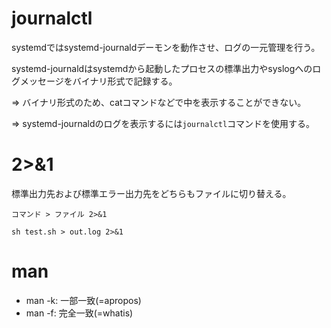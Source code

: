 # journalctl

systemdではsystemd-journaldデーモンを動作させ、ログの一元管理を行う。

systemd-journaldはsystemdから起動したプロセスの標準出力やsyslogへのログメッセージをバイナリ形式で記録する。

=> バイナリ形式のため、catコマンドなどで中を表示することができない。

=> systemd-journaldのログを表示するには`journalctl`コマンドを使用する。

# 2>&1

標準出力先および標準エラー出力先をどちらもファイルに切り替える。

```
コマンド > ファイル 2>&1
```

```
sh test.sh > out.log 2>&1
```

# man

- man -k: 一部一致(=apropos)
- man -f: 完全一致(=whatis)

